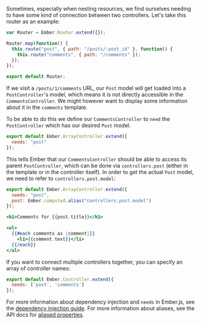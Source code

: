 Sometimes, especially when nesting resources, we find ourselves needing
to have some kind of connection between two controllers. Let's take this
router as an example:

```javascript {data-filename=app/router.js}
var Router = Ember.Router.extend({});

Router.map(function() {
  this.route("post", { path: "/posts/:post_id" }, function() {
    this.route("comments", { path: "/comments" });
  });
});

export default Router;
```

If we visit a `/posts/1/comments` URL, our `Post` model will get
loaded into a `PostController`'s model, which means it is not directly
accessible in the `CommentsController`. We might however want to display
some information about it in the `comments` template.

To be able to do this we define our `CommentsController` to `need` the `PostController`
which has our desired `Post` model.

```javascript {data-filename=app/controllers/comments.js}
export default Ember.ArrayController.extend({
  needs: "post"
});
```

This tells Ember that our `CommentsController` should be able to access
its parent `PostController`, which can be done via `controllers.post`
(either in the template or in the controller itself). In order to get the
actual `Post` model, we need to refer to `controllers.post.model`:

```javascript {data-filename=app/controllers/comments.js}
export default Ember.ArrayController.extend({
  needs: "post",
  post: Ember.computed.alias("controllers.post.model")
});
```

```handlebars {data-filename=app/templates/comments.hbs}
<h1>Comments for {{post.title}}</h1>

<ul>
  {{#each comments as |comment|}}
    <li>{{comment.text}}</li>
  {{/each}}
</ul>
```

If you want to connect multiple controllers together, you can specify an
array of controller names:

```javascript {data-filename=app/controllers/overview.js}
export default Ember.Controller.extend({
  needs: ['post', 'comments']
});
```

For more information about dependency injection and `needs` in Ember.js,
see the [dependency injection guide](../../understanding-ember/dependency-injection-and-service-lookup/).
For more information about aliases, see the API docs for
[aliased properties](https://api.emberjs.com/#method_computed_alias).
